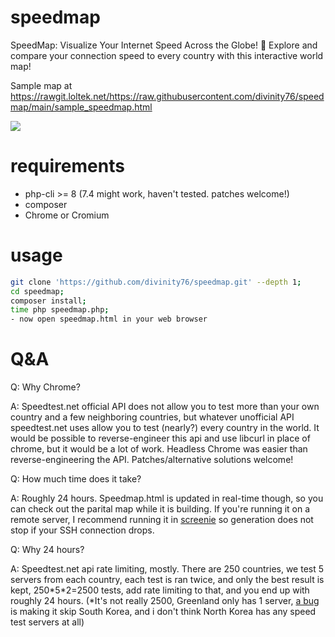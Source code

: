 # speedmap
SpeedMap: Visualize Your Internet Speed Across the Globe! 🚀 Explore and compare your connection speed to every country with this interactive world map! 


Sample map at https://rawgit.loltek.net/https://raw.githubusercontent.com/divinity76/speedmap/main/sample_speedmap.html

[<img src="https://i.imgur.com/BYu0IRs.png">](https://rawgit.loltek.net/https://raw.githubusercontent.com/divinity76/speedmap/main/sample_speedmap.html)

# requirements

- php-cli >= 8 (7.4 might work, haven't tested. patches welcome!)
- composer
- Chrome or Cromium

# usage
```bash
git clone 'https://github.com/divinity76/speedmap.git' --depth 1;
cd speedmap;
composer install;
time php speedmap.php;
- now open speedmap.html in your web browser
```
# Q&A

Q: Why Chrome?

A: Speedtest.net official API does not allow you to test more than your own country and a few neighboring countries, but whatever unofficial API speedtest.net uses allow you to test (nearly?) every country in the world. It would be possible to reverse-engineer this api and use libcurl in place of chrome, but it would be a lot of work. Headless Chrome was easier than reverse-engineering the API. Patches/alternative solutions welcome!

Q: How much time does it take?

A: Roughly 24 hours. Speedmap.html is updated in real-time though, so you can check out the parital map while it is building. If you're running it on a remote server, I recommend running it in [screenie](https://manpages.ubuntu.com/manpages/trusty/man1/screenie.1.html) so generation does not stop if your SSH connection drops.


Q: Why 24 hours?

A: Speedtest.net api rate limiting, mostly. There are 250 countries, we test 5 servers from each country, each test is ran twice, and only the best result is kept, 250\*5\*2=2500 tests, add rate limiting to that, and you end up with roughly 24 hours. (*It's not really 2500, Greenland only has 1 server, [a bug](https://github.com/divinity76/speedmap/issues/1) is making it skip South Korea, and i don't think North Korea has any speed test servers at all)
